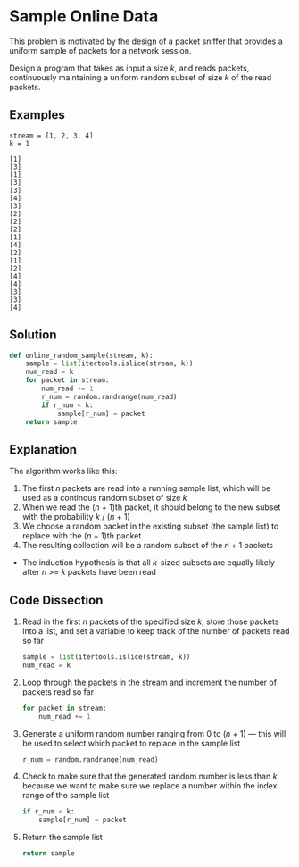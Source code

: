 # Sample Online Data
This problem is motivated by the design of a packet sniffer that provides a uniform sample of packets for a network session.

Design a program that takes as input a size _k_, and reads packets, continuously maintaining a uniform random subset of size _k_ of the read packets.

## Examples
```
stream = [1, 2, 3, 4]
k = 1

[1]
[3]
[1]
[3]
[3]
[4]
[3]
[2]
[2]
[2]
[1]
[4]
[2]
[1]
[2]
[4]
[4]
[3]
[3]
[4]
```

## Solution
```python
def online_random_sample(stream, k):
    sample = list(itertools.islice(stream, k))
    num_read = k
    for packet in stream:
        num_read += 1
        r_num = random.randrange(num_read)
        if r_num < k:
            sample[r_num] = packet
    return sample
```

## Explanation
The algorithm works like this:
1. The first _n_ packets are read into a running sample list, which will be used as a continous random subset of size _k_
2. When we read the (_n_ + 1)th packet, it should belong to the new subset with the probability _k_ / (_n_ + 1)
3. We choose a random packet in the existing subset (the sample list) to replace with the (_n_ + 1)th packet
4. The resulting collection will be a random subset of the _n_ + 1 packets
* The induction hypothesis is that all _k_-sized subsets are equally likely after _n_ >= _k_ packets have been read

## Code Dissection
1. Read in the first _n_ packets of the specified size _k_, store those packets into a list, and set a variable to keep track of the number of packets read so far
    ```python
    sample = list(itertools.islice(stream, k))
    num_read = k
    ```
2. Loop through the packets in the stream and increment the number of packets read so far
    ```python
    for packet in stream:
        num_read += 1
    ```
3. Generate a uniform random number ranging from 0 to (_n_ + 1) &mdash; this will be used to select which packet to replace in the sample list
    ```python
    r_num = random.randrange(num_read)
    ```
4. Check to make sure that the generated random number is less than _k_, because we want to make sure we replace a number within the index range of the sample list
    ```python
    if r_num < k:
        sample[r_num] = packet
    ```
5. Return the sample list
    ```python
    return sample
    ```